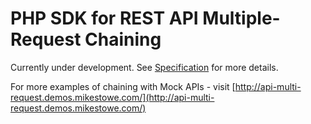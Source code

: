 # PHP SDK for REST API Multiple-Request Chaining
Currently under development.  See [Specification](https://github.com/mikestowe/REST-API-Multiple-Request-Chaining/blob/master/README.md) for more details.

For more examples of chaining with Mock APIs - visit [http://api-multi-request.demos.mikestowe.com/](http://api-multi-request.demos.mikestowe.com/)


